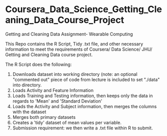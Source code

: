 # Coursera_Data_Science_Getting_Cleaning_Data_Course_Project
Getting and Cleaning Data Assignment- Wearable Computing

This Repo contains the R Script, Tidy .txt file, and other necessary information to meet the requirements of Coursera/ Data Science/ JHU/ Getting and Cleaning Data course project.

The R Script does the following:
1. Downloads dataset into working directory (note: an optional "commented out" piece of code from lecture is included to set "./data" into directory.
2. Loads Activity and Feature Information
3. Loads Training and Testing information, then keeps only the data in regards to 'Mean' and 'Standard Deviation'
4. Loads the Activity and Subject information, then merges the columns with the dataset
5. Merges both primary datasets
6. Creates a 'tidy' dataset of mean values per variable.
7. Submission requirement: we then write a .txt file within R to submit. 
